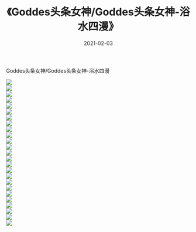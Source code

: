 ﻿---
layout: post
title:  《Goddes头条女神/Goddes头条女神-浴水四漫》
date:   2021-02-03
img: http://img.660000.xyz/Sharelink/网络美图/2021/Goddes头条女神/Goddes头条女神-浴水四漫/000.jpg
categories: [美女, 清纯, 唯美]
---

Goddes头条女神/Goddes头条女神-浴水四漫

 ![](http://img.660000.xyz/Sharelink/网络美图/2021/Goddes头条女神/Goddes头条女神-浴水四漫/001.jpg) <br>![](http://img.660000.xyz/Sharelink/网络美图/2021/Goddes头条女神/Goddes头条女神-浴水四漫/002.jpg) <br>![](http://img.660000.xyz/Sharelink/网络美图/2021/Goddes头条女神/Goddes头条女神-浴水四漫/003.jpg) <br>![](http://img.660000.xyz/Sharelink/网络美图/2021/Goddes头条女神/Goddes头条女神-浴水四漫/004.jpg) <br>![](http://img.660000.xyz/Sharelink/网络美图/2021/Goddes头条女神/Goddes头条女神-浴水四漫/005.jpg) <br>![](http://img.660000.xyz/Sharelink/网络美图/2021/Goddes头条女神/Goddes头条女神-浴水四漫/006.jpg) <br>![](http://img.660000.xyz/Sharelink/网络美图/2021/Goddes头条女神/Goddes头条女神-浴水四漫/007.jpg) <br>![](http://img.660000.xyz/Sharelink/网络美图/2021/Goddes头条女神/Goddes头条女神-浴水四漫/008.jpg) <br>![](http://img.660000.xyz/Sharelink/网络美图/2021/Goddes头条女神/Goddes头条女神-浴水四漫/009.jpg) <br>![](http://img.660000.xyz/Sharelink/网络美图/2021/Goddes头条女神/Goddes头条女神-浴水四漫/010.jpg) <br>![](http://img.660000.xyz/Sharelink/网络美图/2021/Goddes头条女神/Goddes头条女神-浴水四漫/011.jpg) <br>![](http://img.660000.xyz/Sharelink/网络美图/2021/Goddes头条女神/Goddes头条女神-浴水四漫/012.jpg) <br>![](http://img.660000.xyz/Sharelink/网络美图/2021/Goddes头条女神/Goddes头条女神-浴水四漫/013.jpg) <br>![](http://img.660000.xyz/Sharelink/网络美图/2021/Goddes头条女神/Goddes头条女神-浴水四漫/014.jpg) <br>![](http://img.660000.xyz/Sharelink/网络美图/2021/Goddes头条女神/Goddes头条女神-浴水四漫/015.jpg) <br>![](http://img.660000.xyz/Sharelink/网络美图/2021/Goddes头条女神/Goddes头条女神-浴水四漫/016.jpg) <br>![](http://img.660000.xyz/Sharelink/网络美图/2021/Goddes头条女神/Goddes头条女神-浴水四漫/017.jpg) <br>![](http://img.660000.xyz/Sharelink/网络美图/2021/Goddes头条女神/Goddes头条女神-浴水四漫/018.jpg) <br>![](http://img.660000.xyz/Sharelink/网络美图/2021/Goddes头条女神/Goddes头条女神-浴水四漫/019.jpg) <br>![](http://img.660000.xyz/Sharelink/网络美图/2021/Goddes头条女神/Goddes头条女神-浴水四漫/020.jpg) <br>![](http://img.660000.xyz/Sharelink/网络美图/2021/Goddes头条女神/Goddes头条女神-浴水四漫/021.jpg) <br>![](http://img.660000.xyz/Sharelink/网络美图/2021/Goddes头条女神/Goddes头条女神-浴水四漫/022.jpg) <br>![](http://img.660000.xyz/Sharelink/网络美图/2021/Goddes头条女神/Goddes头条女神-浴水四漫/023.jpg) <br>![](http://img.660000.xyz/Sharelink/网络美图/2021/Goddes头条女神/Goddes头条女神-浴水四漫/024.jpg) <br>![](http://img.660000.xyz/Sharelink/网络美图/2021/Goddes头条女神/Goddes头条女神-浴水四漫/025.jpg) <br>